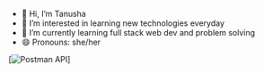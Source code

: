 - 👋 Hi, I’m Tanusha
- 👀 I’m interested in learning new technologies everyday
- 🌱 I’m currently learning full stack web dev and problem solving
- 😄 Pronouns: she/her
<!---
tanushac/tanushac is a ✨ special ✨ repository because its `README.md` (this file) appears on your GitHub profile.
You can click the Preview link to take a look at your changes.
--->
[![Postman API](https://api.badgr.io/public/assertions/nywUIKxgSi6ySqEz7yhy0w/image)]

